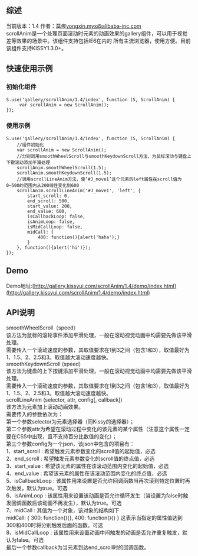## 综述

当前版本：1.4
作者：莫痕<yongxin.myx@alibaba-inc.com>  
scrollAnim是一个处理页面滚动时元素的动画效果的gallery组件，可以用于视觉差等效果的场景中。该组件支持包括IE6在内的
所有主流浏览器，使用方便。目前该组件支持KISSY1.3.0+。

## 快速使用示例
### 初始化组件

    S.use('gallery/scrollAnim/1.4/index', function (S, ScrollAnim) {
         var scrollAnim = new ScrollAnim();
    });

### 使用示例
    S.use('gallery/scrollAnim/1.4/index', function (S, ScrollAnim) {
        //组件初始化
        var scrollAnim = new ScrollAnim();
        //分别调用smoothWheelScroll与smoothKeydownScroll方法，为鼠标滚动与键盘上下键滚动添加平滑处理
        scrollAnim.smoothWheelScroll(1.5);
        scrollAnim.smoothKeydownScroll(1.5);
        //调用scrollLineAnim方法，使‘#J_move1’这个元素的left属性在scroll值为0~500的范围内从200线性变化到600
        scrollAnim.scrollLineAnim('#J_move1', 'left', {
            start_scroll: 0,
            end_scroll: 500,
            start_value: 200,
            end_value: 600,
            isCallbackLoop: false,
            isAnimLoop: false,
            isMidCallLoop: false,
            midCall: {
                400: function(){alert('haha');}
            }
        }, function(){alert('hi')});
    });

## Demo
Demo地址:[http://gallery.kissyui.com/scrollAnim/1.4/demo/index.html](http://gallery.kissyui.com/scrollAnim/1.4/demo/index.html)


## API说明

smoothWheelScroll（speed）  
该方法为鼠标的滚轮事件添加平滑处理，一般在滚动视觉动画中均需要先做该平滑处理。  
需要传入一个滚动速度的参数，其取值要求在1到3之间（包含1和3），取值最好为1、1.5、2、2.5和3。取值越大滚动速度越快。  
smoothKeydownScroll (speed)  
该方法为键盘的上下按键添加平滑处理，一般在滚动视觉动画中均需要先做该平滑处理。  
需要传入一个滚动速度的参数，其取值要求在1到3之间（包含1和3），取值最好为1、1.5、2、2.5和3。取值越大滚动速度越快。  
scrollLineAnim (selector, attr, config[, callback])  
该方法为元素加上滚动动画效果。  
需要传入的参数依次为：  
第一个参数selector为元素选择器（同Kissy的选择器）；  
第二个参数attr为希望在滚动过程中变化的该元素的某个属性（注意这个属性一定要在CSS中出现，且不支持百分比数值的变化）；  
第三个参数config为一个json，该json中包含的项目有：  
1、start_scroll : 希望触发元素参数变化的scroll值的起始值，必选  
2、end_scroll : 希望触发元素参数变化的scroll值的终点值，必选  
3、start_value : 希望该元素的属性在该滚动范围内变化的起始值，必选  
4、end_value : 希望该元素的属性在该滚动范围内变化的终点值，必选  
5、isCallbackLoop : 该属性用来设置是否允许回调函数当再次滚到特定位置时再次触发，默认为true。可选  
6、isAnimLoop : 该属性用来设置该动画是否允许循环发生（当设置为false时触发回调函数后该动画不再发生），默认为true。可选  
7、midCall : 其值为一个对象，该对象的结构如下  
	midCall: {
		300: function(){},
		400: function(){}
	}
这表示当指定的属性值达到300和400时将分别触发后面的函数。可选  
8、isMidCallLoop : 该属性用来设置动画中间触发的动画是否允许重复触发，默认为false。可选  
最后一个参数callback为当元素到达end_scroll时的回调函数。
